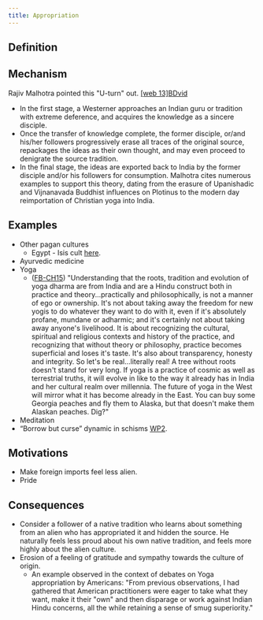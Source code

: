 ```yaml
---
title: Appropriation
---
```

## Definition

## Mechanism

Rajiv Malhotra pointed this "U-turn" out. [\[web 13\]](https://en.wikipedia.org/wiki/Rajiv_Malhotra#cite_note-34)[BDvid](http://beingdifferentbook.com/u-turn-theory-lady-sri-ram/)  

- In the first stage, a Westerner approaches an Indian guru or tradition with extreme deference, and acquires the knowledge as a sincere disciple.
- Once the transfer of knowledge complete, the former disciple, or/and his/her followers progressively erase all traces of the original source, repackages the ideas as their own thought, and may even proceed to denigrate the source tradition.
- In the final stage, the ideas are exported back to India by the former disciple and/or his followers for consumption. Malhotra cites numerous examples to support this theory, dating from the erasure of Upanishadic and Vijnanavada Buddhist influences on Plotinus to the modern day reimportation of Christian yoga into India.

## Examples

- Other pagan cultures
    - Egypt - Isis cult [here](https://twitter.com/blog_supplement/status/887525452960714753).
- Ayurvedic medicine
- Yoga
    - ([FB-CH15](https://www.facebook.com/CarolHortonBooks/posts/923146944391426?comment_id=923208227718631&offset=0&total_comments=21&comment_tracking=%7B%22tn%22%3A%22R9%22%7D)) "Understanding that the roots, tradition and evolution of yoga dharma are from India and are a Hindu construct both in practice and theory...practically and philosophically, is not a manner of ego or ownership. It's not about taking away the freedom for new yogis to do whatever they want to do with it, even if it's absolutely profane, mundane or adharmic; and it's certainly not about taking away anyone's livelihood. It is about recognizing the cultural, spiritual and religious contexts and history of the practice, and recognizing that without theory or philosophy, practice becomes superficial and loses it's taste. It's also about transparency, honesty and integrity. So let's be real...literally real! A tree without roots doesn't stand for very long. If yoga is a practice of cosmic as well as terrestrial truths, it will evolve in like to the way it already has in India and her cultural realm over millennia. The future of yoga in the West will mirror what it has become already in the East. You can buy some Georgia peaches and fly them to Alaska, but that doesn't make them Alaskan peaches. Dig?"
- Meditation
- “Borrow but curse” dynamic in schisms [WP2](https://agnimaan.wordpress.com/2015/08/31/borrow-but-curse-dynamic-in-schisms/).

## Motivations

- Make foreign imports feel less alien.
- Pride

## Consequences

- Consider a follower of a native tradition who learns about something from an alien who has appropriated it and hidden the source. He naturally feels less proud about his own native tradition, and feels more highly about the alien culture.
- Erosion of a feeling of gratitude and sympathy towards the culture of origin.
    - An example observed in the context of debates on Yoga appropriation by Americans: "From previous observations, I had gathered that American practitioners were eager to take what they want, make it their "own" and then disparage or work against Indian Hindu concerns, all the while retaining a sense of smug superiority."